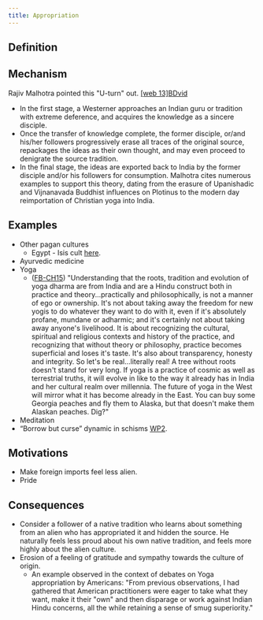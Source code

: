 ```yaml
---
title: Appropriation
---
```

## Definition

## Mechanism

Rajiv Malhotra pointed this "U-turn" out. [\[web 13\]](https://en.wikipedia.org/wiki/Rajiv_Malhotra#cite_note-34)[BDvid](http://beingdifferentbook.com/u-turn-theory-lady-sri-ram/)  

- In the first stage, a Westerner approaches an Indian guru or tradition with extreme deference, and acquires the knowledge as a sincere disciple.
- Once the transfer of knowledge complete, the former disciple, or/and his/her followers progressively erase all traces of the original source, repackages the ideas as their own thought, and may even proceed to denigrate the source tradition.
- In the final stage, the ideas are exported back to India by the former disciple and/or his followers for consumption. Malhotra cites numerous examples to support this theory, dating from the erasure of Upanishadic and Vijnanavada Buddhist influences on Plotinus to the modern day reimportation of Christian yoga into India.

## Examples

- Other pagan cultures
    - Egypt - Isis cult [here](https://twitter.com/blog_supplement/status/887525452960714753).
- Ayurvedic medicine
- Yoga
    - ([FB-CH15](https://www.facebook.com/CarolHortonBooks/posts/923146944391426?comment_id=923208227718631&offset=0&total_comments=21&comment_tracking=%7B%22tn%22%3A%22R9%22%7D)) "Understanding that the roots, tradition and evolution of yoga dharma are from India and are a Hindu construct both in practice and theory...practically and philosophically, is not a manner of ego or ownership. It's not about taking away the freedom for new yogis to do whatever they want to do with it, even if it's absolutely profane, mundane or adharmic; and it's certainly not about taking away anyone's livelihood. It is about recognizing the cultural, spiritual and religious contexts and history of the practice, and recognizing that without theory or philosophy, practice becomes superficial and loses it's taste. It's also about transparency, honesty and integrity. So let's be real...literally real! A tree without roots doesn't stand for very long. If yoga is a practice of cosmic as well as terrestrial truths, it will evolve in like to the way it already has in India and her cultural realm over millennia. The future of yoga in the West will mirror what it has become already in the East. You can buy some Georgia peaches and fly them to Alaska, but that doesn't make them Alaskan peaches. Dig?"
- Meditation
- “Borrow but curse” dynamic in schisms [WP2](https://agnimaan.wordpress.com/2015/08/31/borrow-but-curse-dynamic-in-schisms/).

## Motivations

- Make foreign imports feel less alien.
- Pride

## Consequences

- Consider a follower of a native tradition who learns about something from an alien who has appropriated it and hidden the source. He naturally feels less proud about his own native tradition, and feels more highly about the alien culture.
- Erosion of a feeling of gratitude and sympathy towards the culture of origin.
    - An example observed in the context of debates on Yoga appropriation by Americans: "From previous observations, I had gathered that American practitioners were eager to take what they want, make it their "own" and then disparage or work against Indian Hindu concerns, all the while retaining a sense of smug superiority."